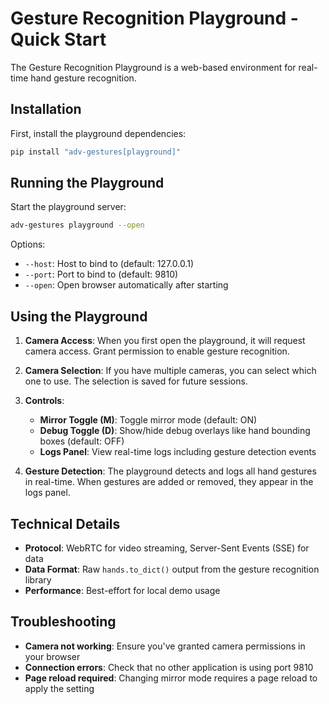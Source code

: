 # Gesture Recognition Playground - Quick Start

The Gesture Recognition Playground is a web-based environment for real-time hand gesture recognition.

## Installation

First, install the playground dependencies:

```bash
pip install "adv-gestures[playground]"
```

## Running the Playground

Start the playground server:

```bash
adv-gestures playground --open
```

Options:
- `--host`: Host to bind to (default: 127.0.0.1)
- `--port`: Port to bind to (default: 9810)
- `--open`: Open browser automatically after starting

## Using the Playground

1. **Camera Access**: When you first open the playground, it will request camera access. Grant permission to enable gesture recognition.

2. **Camera Selection**: If you have multiple cameras, you can select which one to use. The selection is saved for future sessions.

3. **Controls**:
   - **Mirror Toggle (M)**: Toggle mirror mode (default: ON)
   - **Debug Toggle (D)**: Show/hide debug overlays like hand bounding boxes (default: OFF)
   - **Logs Panel**: View real-time logs including gesture detection events

4. **Gesture Detection**: The playground detects and logs all hand gestures in real-time. When gestures are added or removed, they appear in the logs panel.

## Technical Details

- **Protocol**: WebRTC for video streaming, Server-Sent Events (SSE) for data
- **Data Format**: Raw `hands.to_dict()` output from the gesture recognition library
- **Performance**: Best-effort for local demo usage

## Troubleshooting

- **Camera not working**: Ensure you've granted camera permissions in your browser
- **Connection errors**: Check that no other application is using port 9810
- **Page reload required**: Changing mirror mode requires a page reload to apply the setting